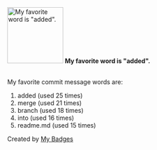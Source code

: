 <img src="https://github.com/my-badges/my-badges/blob/master/src/all-badges/favorite-word/favorite-word.png?raw=true" alt="My favorite word is &quot;added&quot;." title="My favorite word is &quot;added&quot;." width="128">
<strong>My favorite word is &quot;added&quot;.</strong>
<br><br>

My favorite commit message words are:

1. added (used 25 times)
2. merge (used 21 times)
3. branch (used 18 times)
4. into (used 16 times)
5. readme.md (used 15 times)


Created by <a href="https://github.com/my-badges/my-badges">My Badges</a>